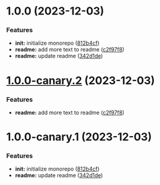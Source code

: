 # 1.0.0 (2023-12-03)


### Features

* **init:** initialize monorepo ([812b4cf](https://github.com/farsabbutt/lerna/commit/812b4cfe125145a4c48c4038e309826ef89e6136))
* **readme:** add more text to readme ([c2f97f8](https://github.com/farsabbutt/lerna/commit/c2f97f8ba49720c356bd0c275f337297a6315996))
* **readme:** update readme ([342d1de](https://github.com/farsabbutt/lerna/commit/342d1de86bc739b929667bfb03f36ffc133fc88f))

# [1.0.0-canary.2](https://github.com/farsabbutt/lerna/compare/v1.0.0-canary.1...v1.0.0-canary.2) (2023-12-03)


### Features

* **readme:** add more text to readme ([c2f97f8](https://github.com/farsabbutt/lerna/commit/c2f97f8ba49720c356bd0c275f337297a6315996))

# 1.0.0-canary.1 (2023-12-03)


### Features

* **init:** initialize monorepo ([812b4cf](https://github.com/farsabbutt/lerna/commit/812b4cfe125145a4c48c4038e309826ef89e6136))
* **readme:** update readme ([342d1de](https://github.com/farsabbutt/lerna/commit/342d1de86bc739b929667bfb03f36ffc133fc88f))
